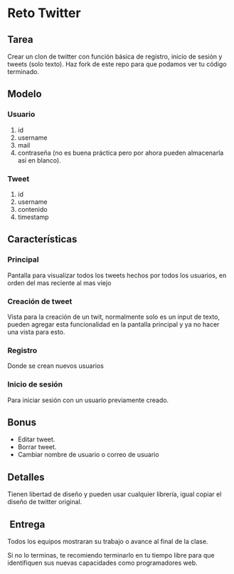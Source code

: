 # Reto Twitter

## Tarea
Crear un clon de twitter con función básica de registro, inicio de sesión y tweets (solo texto). Haz fork de este repo para que podamos ver tu código terminado.

## Modelo 
### Usuario
1. id
2. username
3. mail
4. contraseña (no es buena práctica pero por ahora pueden almacenarla así en blanco).

### Tweet
1. id
2. username
3. contenido
4. timestamp

## Características
### Principal
Pantalla para visualizar todos los tweets hechos por todos los usuarios, en orden del mas reciente al mas viejo

### Creación de tweet
Vista para la creación de un twit, normalmente solo es un input de texto, pueden agregar esta funcionalidad en la pantalla principal y ya no hacer una vista para esto.

### Registro
Donde se crean nuevos usuarios

### Inicio de sesión
Para iniciar sesión con un usuario previamente creado.

## Bonus
- Editar tweet.
- Borrar tweet.
- Cambiar nombre de usuario o correo de usuario

## Detalles
Tienen libertad de diseño y pueden usar cualquier librería, igual copiar el diseño de twitter original.

##  Entrega
Todos los equipos mostraran su trabajo o avance al final de la clase. 

Si no lo terminas, te recomiendo terminarlo en tu tiempo libre para que identifiquen sus nuevas capacidades como programadores web.